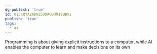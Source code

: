 ```yaml
---
dg-publish: 'true'
id: 01JKQYA26DNZ5DDA00RR19QB92
publish: 'true'
tags:
  - ai
---
```


Programming is about giving explicit instructions to a computer, while AI enables the computer to learn and make decisions on its own
